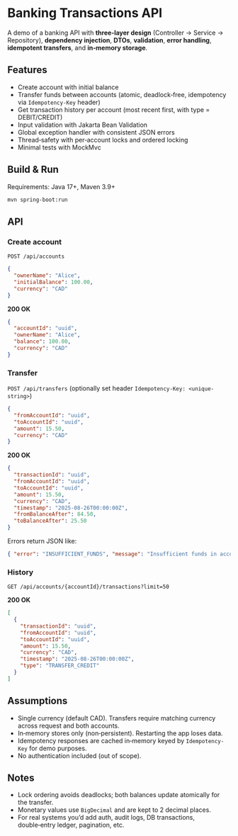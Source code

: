 # Banking Transactions API
A demo of a banking API with **three‑layer design** (Controller → Service → Repository),
**dependency injection**, **DTOs**, **validation**, **error handling**, **idempotent transfers**, and **in‑memory storage**.

## Features

- Create account with initial balance
- Transfer funds between accounts (atomic, deadlock‑free, idempotency via `Idempotency-Key` header)
- Get transaction history per account (most recent first, with type = DEBIT/CREDIT)
- Input validation with Jakarta Bean Validation
- Global exception handler with consistent JSON errors
- Thread‑safety with per‑account locks and ordered locking
- Minimal tests with MockMvc

## Build & Run

Requirements: Java 17+, Maven 3.9+

```bash
mvn spring-boot:run
```

## API

### Create account

`POST /api/accounts`

```json
{
  "ownerName": "Alice",
  "initialBalance": 100.00,
  "currency": "CAD"
}
```

**200 OK**

```json
{
  "accountId": "uuid",
  "ownerName": "Alice",
  "balance": 100.00,
  "currency": "CAD"
}
```

### Transfer

`POST /api/transfers` (optionally set header `Idempotency-Key: <unique-string>`)

```json
{
  "fromAccountId": "uuid",
  "toAccountId": "uuid",
  "amount": 15.50,
  "currency": "CAD"
}
```

**200 OK**

```json
{
  "transactionId": "uuid",
  "fromAccountId": "uuid",
  "toAccountId": "uuid",
  "amount": 15.50,
  "currency": "CAD",
  "timestamp": "2025-08-26T00:00:00Z",
  "fromBalanceAfter": 84.50,
  "toBalanceAfter": 25.50
}
```

Errors return JSON like:

```json
{ "error": "INSUFFICIENT_FUNDS", "message": "Insufficient funds in account ...", "timestamp": "..." }
```

### History

`GET /api/accounts/{accountId}/transactions?limit=50`

**200 OK**

```json
[
  {
    "transactionId": "uuid",
    "fromAccountId": "uuid",
    "toAccountId": "uuid",
    "amount": 15.50,
    "currency": "CAD",
    "timestamp": "2025-08-26T00:00:00Z",
    "type": "TRANSFER_CREDIT"
  }
]
```

## Assumptions

- Single currency (default CAD). Transfers require matching currency across request and both accounts.
- In‑memory stores only (non‑persistent). Restarting the app loses data.
- Idempotency responses are cached in‑memory keyed by `Idempotency-Key` for demo purposes.
- No authentication included (out of scope).

## Notes

- Lock ordering avoids deadlocks; both balances update atomically for the transfer.
- Monetary values use `BigDecimal` and are kept to 2 decimal places.
- For real systems you’d add auth, audit logs, DB transactions, double‑entry ledger, pagination, etc.
